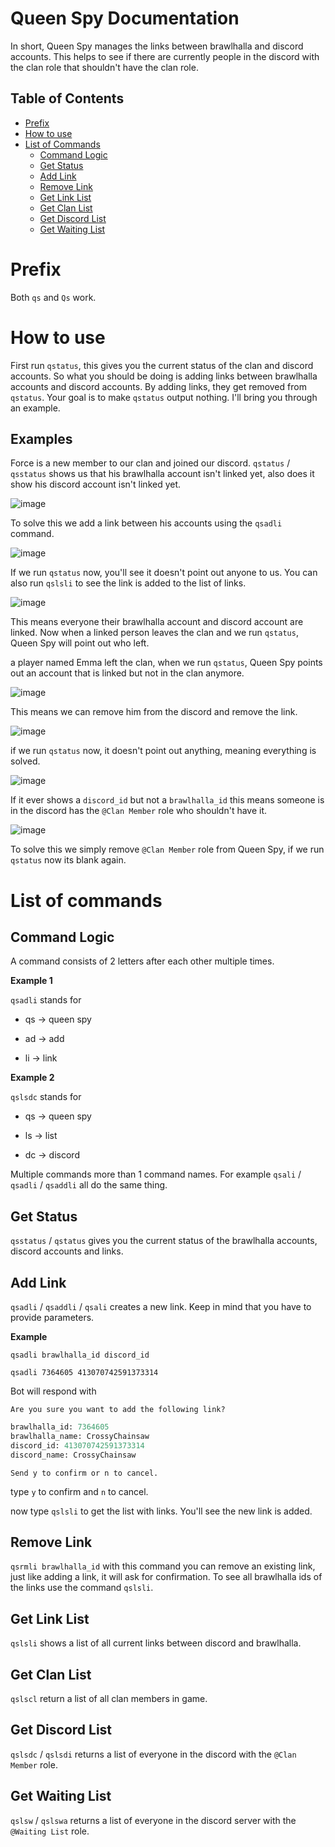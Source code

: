 # Queen Spy Documentation 
In short, Queen Spy manages the links between brawlhalla and discord accounts. This helps to see if there are currently people in the discord with the clan role that shouldn't have the clan role.

## Table of Contents
- [Prefix](#prefix)
- [How to use](#how-to-use)
- [List of Commands](#list-of-commands)
  - [Command Logic](#command-logic)
  - [Get Status](#get-status)
  - [Add Link](#add-link)
  - [Remove Link](#remove-link)
  - [Get Link List](#get-link-list)
  - [Get Clan List](#get-clan-list)
  - [Get Discord List](#get-discord-list)
  - [Get Waiting List](#get-waiting-list)

# Prefix
Both `qs` and `Qs` work.

# How to use
First run `qstatus`, this gives you the current status of the clan and discord accounts. So what you should be doing is adding links between brawlhalla accounts and discord accounts. By adding links, they get removed from `qstatus`. Your goal is to make `qstatus` output nothing. I'll bring you through an example.

## Examples
Force is a new member to our clan and joined our discord. `qstatus` / `qsstatus` shows us that his brawlhalla account isn't linked yet, also does it show his discord account isn't linked yet.

![image](https://user-images.githubusercontent.com/74303221/176176688-37c51b9b-0500-43c5-aa8c-561c9dd532be.png)

To solve this we add a link between his accounts using the `qsadli` command.

![image](https://user-images.githubusercontent.com/74303221/176177177-31d1869e-b49e-4e74-aec3-26a3ac4f054e.png)

If we run `qstatus` now, you'll see it doesn't point out anyone to us. You can also run `qslsli` to see the link is added to the list of links.

![image](https://user-images.githubusercontent.com/74303221/176177321-a524f02d-794b-4949-9e60-f152ced22285.png)

This means everyone their brawlhalla account and discord account are linked. Now when a linked person leaves the clan and we run `qstatus`, Queen Spy will point out who left.

a player named Emma left the clan, when we run `qstatus`, Queen Spy points out an account that is linked but not in the clan anymore.

![image](https://user-images.githubusercontent.com/74303221/176177804-ee6c8d6f-f617-4ee6-9447-86d72c4f56ed.png)

This means we can remove him from the discord and remove the link.

![image](https://user-images.githubusercontent.com/74303221/176178969-11474ebb-f330-42f0-b2e4-9aa916855257.png)

if we run `qstatus` now, it doesn't point out anything, meaning everything is solved.

![image](https://user-images.githubusercontent.com/74303221/176179196-22e1c435-838a-44b1-b98d-b1e818603757.png)

If it ever shows a `discord_id` but not a `brawlhalla_id` this means someone is in the discord has the `@Clan Member` role who shouldn't have it.

![image](https://user-images.githubusercontent.com/74303221/176179611-b3ba52ea-0fc1-420c-9dec-a58769c1e7c2.png)

To solve this we simply remove `@Clan Member` role from Queen Spy, if we run `qstatus` now its blank again.

# List of commands

## Command Logic
A command consists of 2 letters after each other multiple times.

**Example 1**

`qsadli` stands for 

- qs -> queen spy

- ad -> add

- li -> link

**Example 2**

`qslsdc` stands for

- qs -> queen spy

- ls -> list

- dc -> discord

Multiple commands more than 1 command names. For example `qsali` / `qsadli` / `qsaddli` all do the same thing.

## Get Status
`qsstatus` / `qstatus` gives you the current status of the brawlhalla accounts, discord accounts and links.

## Add Link
`qsadli` / `qsaddli` / `qsali` creates a new link. Keep in mind that you have to provide parameters.

**Example**

`qsadli brawlhalla_id discord_id`

`qsadli 7364605 413070742591373314`

Bot will respond with 

`Are you sure you want to add the following link?`

```py
brawlhalla_id: 7364605
brawlhalla_name: CrossyChainsaw
discord_id: 413070742591373314
discord_name: CrossyChainsaw
```
`Send y to confirm or n to cancel.`

type `y` to confirm and `n` to cancel.

now type `qslsli` to get the list with links. You'll see the new link is added.

## Remove Link
`qsrmli brawlhalla_id` with this command you can remove an existing link, just like adding a link, it will ask for confirmation. To see all brawlhalla ids of the links use the command `qslsli`.

## Get Link List
`qslsli` shows a list of all current links between discord and brawlhalla.

## Get Clan List
`qslscl` return a list of all clan members in game.

## Get Discord List
`qslsdc` / `qslsdi` returns a list of everyone in the discord with the `@Clan Member` role.

## Get Waiting List
`qslsw` / `qslswa` returns a list of everyone in the discord server with the `@Waiting List` role.
